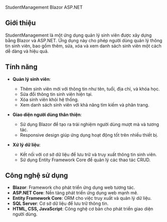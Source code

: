  StudentManagement Blazor ASP.NET

## Giới thiệu
StudentManagement là một ứng dụng quản lý sinh viên được xây dựng bằng Blazor và ASP.NET. Ứng dụng này cho phép người dùng quản lý thông tin sinh viên, bao gồm thêm, sửa, xóa và xem danh sách sinh viên một cách dễ dàng và hiệu quả.

## Tính năng
- **Quản lý sinh viên**: 
  - Thêm sinh viên mới với thông tin như tên, tuổi, địa chỉ, và khóa học.
  - Sửa đổi thông tin sinh viên hiện tại.
  - Xóa sinh viên khỏi hệ thống.
  - Xem danh sách sinh viên với khả năng tìm kiếm và phân trang.
  
- **Giao diện người dùng thân thiện**: 
  - Sử dụng Blazor để tạo ra trải nghiệm người dùng mượt mà và tương tác.
  - Responsive design giúp ứng dụng hoạt động tốt trên nhiều thiết bị.

- **Xử lý dữ liệu**: 
  - Kết nối với cơ sở dữ liệu để lưu trữ và truy xuất thông tin sinh viên.
  - Sử dụng Entity Framework Core để quản lý các thao tác CRUD.

## Công nghệ sử dụng
- **Blazor**: Framework cho phát triển ứng dụng web tương tác.
- **ASP.NET Core**: Nền tảng phát triển ứng dụng web mạnh mẽ.
- **Entity Framework Core**: ORM cho việc truy xuất và quản lý dữ liệu.
- **SQL Server**: Cơ sở dữ liệu để lưu trữ thông tin.
- **HTML, CSS, JavaScript**: Công nghệ cơ bản cho phát triển giao diện người dùng.
